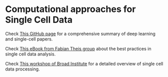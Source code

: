 # Computational approaches for Single Cell Data

Check [This GitHub page](https://github.com/OmicsML/awesome-deep-learning-single-cell-papers) for a comprehensive summary of deep learning and single-cell papers.

Check [This eBook from Fabian Theis group](https://www.sc-best-practices.org/preamble.html) about the best practices in single cell data analysis.

Check [This workshop of Broad Institute](https://broadinstitute.github.io/2020_scWorkshop/index.html) for a detailed overview of single cell data processing.



